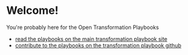 # Welcome!

You're probably here for the Open Transformation Playbooks

* [read the playbooks on the main transformation playbook site](https://transformationplaybooks.org/)
* [contribute to the playbooks on the transformation playbook github](https://github.com/TransformationPlaybooks/playbooks)